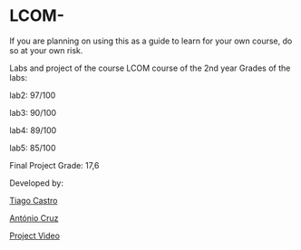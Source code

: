 # LCOM-
If you are planning on using this as a guide to learn for your own course, do so at your own risk.

Labs and project of the course LCOM course of the 2nd year
Grades of the labs:

lab2: 97/100

lab3: 90/100

lab4: 89/100

lab5: 85/100


Final Project Grade: 17,6

Developed by:

[Tiago Castro](https://github.com/tiagoacastro)


[António Cruz](https://github.com/AntoniooCruz)

[Project Video](https://www.youtube.com/watch?v=c4B2IO5Uda4)
